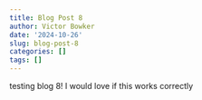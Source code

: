 ```yaml
---
title: Blog Post 8
author: Victor Bowker
date: '2024-10-26'
slug: blog-post-8
categories: []
tags: []
---
```

testing blog 8!
I would love if this works correctly
